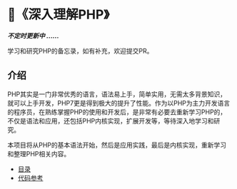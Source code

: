 # :blue_book:《深入理解PHP》

***不定时更新中 ......***

学习和研究PHP的备忘录，如有补充，欢迎提交PR。

## 介绍

PHP其实是一门非常优秀的语言，语法易上手，简单实用，无需太多背景知识，就可以上手开发，PHP7更是得到极大的提升了性能。作为以PHP为主力开发语言的程序员，在熟练掌握PHP的使用和开发后，是非常有必要去重新学习PHP的，不仅是语法和应用，还包括PHP内核实现，扩展开发等，等待深入地学习和研究。

本项目将从PHP的基本语法开始，然后是应用实践，最后是内核实现，重新学习和整理PHP相关内容。

- [目录](SUMMARY.md)
- [代码参考](https://github.com/php-china/advanced-php-programming-book-code)